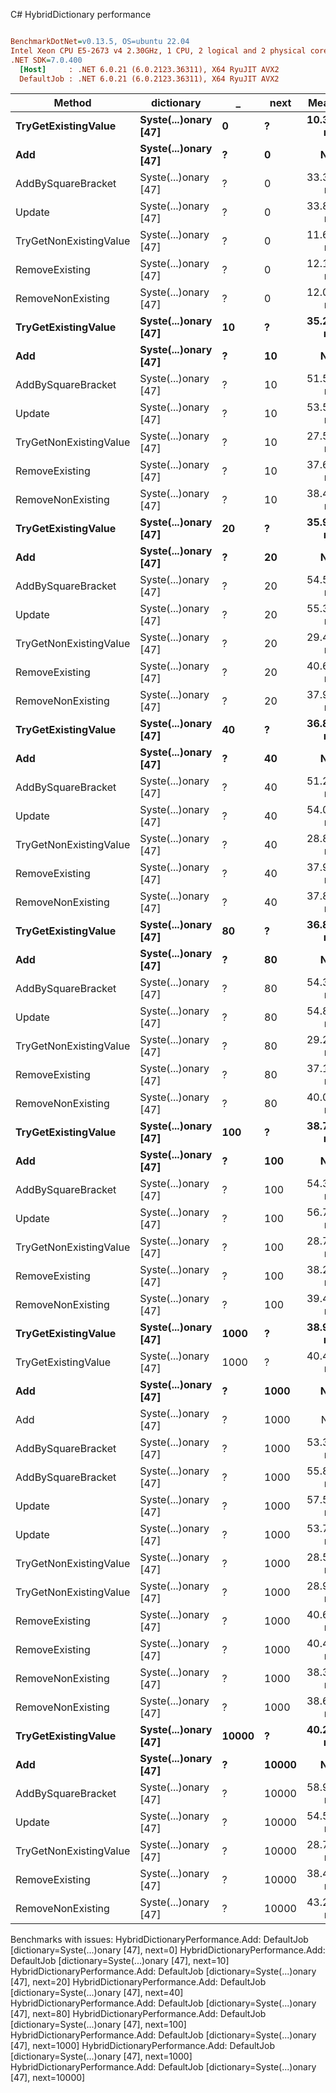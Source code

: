 C# HybridDictionary performance
``` ini

BenchmarkDotNet=v0.13.5, OS=ubuntu 22.04
Intel Xeon CPU E5-2673 v4 2.30GHz, 1 CPU, 2 logical and 2 physical cores
.NET SDK=7.0.400
  [Host]     : .NET 6.0.21 (6.0.2123.36311), X64 RyuJIT AVX2
  DefaultJob : .NET 6.0.21 (6.0.2123.36311), X64 RyuJIT AVX2


```
|                 Method |           dictionary |     _ |  next |     Mean |    Error |   StdDev |   Gen0 | Allocated |
|----------------------- |--------------------- |------ |------ |---------:|---------:|---------:|-------:|----------:|
|    **TryGetExistingValue** | **Syste(...)onary [47]** |     **0** |     **?** | **10.30 ns** | **0.292 ns** | **0.563 ns** | **0.0009** |      **24 B** |
|                    **Add** | **Syste(...)onary [47]** |     **?** |     **0** |       **NA** |       **NA** |       **NA** |      **-** |         **-** |
|     AddBySquareBracket | Syste(...)onary [47] |     ? |     0 | 33.35 ns | 1.052 ns | 3.101 ns | 0.0018 |      48 B |
|                 Update | Syste(...)onary [47] |     ? |     0 | 33.82 ns | 0.780 ns | 2.299 ns | 0.0018 |      48 B |
| TryGetNonExistingValue | Syste(...)onary [47] |     ? |     0 | 11.69 ns | 0.422 ns | 1.244 ns | 0.0009 |      24 B |
|         RemoveExisting | Syste(...)onary [47] |     ? |     0 | 12.18 ns | 0.323 ns | 0.954 ns | 0.0009 |      24 B |
|      RemoveNonExisting | Syste(...)onary [47] |     ? |     0 | 12.00 ns | 0.382 ns | 1.120 ns | 0.0009 |      24 B |
|    **TryGetExistingValue** | **Syste(...)onary [47]** |    **10** |     **?** | **35.25 ns** | **0.787 ns** | **2.060 ns** | **0.0009** |      **24 B** |
|                    **Add** | **Syste(...)onary [47]** |     **?** |    **10** |       **NA** |       **NA** |       **NA** |      **-** |         **-** |
|     AddBySquareBracket | Syste(...)onary [47] |     ? |    10 | 51.51 ns | 1.061 ns | 2.191 ns | 0.0018 |      48 B |
|                 Update | Syste(...)onary [47] |     ? |    10 | 53.58 ns | 1.143 ns | 3.369 ns | 0.0018 |      48 B |
| TryGetNonExistingValue | Syste(...)onary [47] |     ? |    10 | 27.50 ns | 0.632 ns | 1.020 ns | 0.0009 |      24 B |
|         RemoveExisting | Syste(...)onary [47] |     ? |    10 | 37.65 ns | 0.769 ns | 1.735 ns | 0.0009 |      24 B |
|      RemoveNonExisting | Syste(...)onary [47] |     ? |    10 | 38.49 ns | 0.773 ns | 0.759 ns | 0.0009 |      24 B |
|    **TryGetExistingValue** | **Syste(...)onary [47]** |    **20** |     **?** | **35.96 ns** | **0.627 ns** | **0.523 ns** | **0.0009** |      **24 B** |
|                    **Add** | **Syste(...)onary [47]** |     **?** |    **20** |       **NA** |       **NA** |       **NA** |      **-** |         **-** |
|     AddBySquareBracket | Syste(...)onary [47] |     ? |    20 | 54.54 ns | 1.138 ns | 2.081 ns | 0.0018 |      48 B |
|                 Update | Syste(...)onary [47] |     ? |    20 | 55.33 ns | 1.146 ns | 1.947 ns | 0.0018 |      48 B |
| TryGetNonExistingValue | Syste(...)onary [47] |     ? |    20 | 29.46 ns | 0.669 ns | 1.367 ns | 0.0009 |      24 B |
|         RemoveExisting | Syste(...)onary [47] |     ? |    20 | 40.67 ns | 0.846 ns | 0.905 ns | 0.0009 |      24 B |
|      RemoveNonExisting | Syste(...)onary [47] |     ? |    20 | 37.96 ns | 0.798 ns | 1.144 ns | 0.0009 |      24 B |
|    **TryGetExistingValue** | **Syste(...)onary [47]** |    **40** |     **?** | **36.88 ns** | **0.809 ns** | **0.831 ns** | **0.0009** |      **24 B** |
|                    **Add** | **Syste(...)onary [47]** |     **?** |    **40** |       **NA** |       **NA** |       **NA** |      **-** |         **-** |
|     AddBySquareBracket | Syste(...)onary [47] |     ? |    40 | 51.29 ns | 1.046 ns | 1.205 ns | 0.0018 |      48 B |
|                 Update | Syste(...)onary [47] |     ? |    40 | 54.08 ns | 1.119 ns | 1.930 ns | 0.0018 |      48 B |
| TryGetNonExistingValue | Syste(...)onary [47] |     ? |    40 | 28.85 ns | 0.618 ns | 0.548 ns | 0.0009 |      24 B |
|         RemoveExisting | Syste(...)onary [47] |     ? |    40 | 37.94 ns | 0.750 ns | 0.737 ns | 0.0009 |      24 B |
|      RemoveNonExisting | Syste(...)onary [47] |     ? |    40 | 37.89 ns | 0.740 ns | 0.693 ns | 0.0009 |      24 B |
|    **TryGetExistingValue** | **Syste(...)onary [47]** |    **80** |     **?** | **36.86 ns** | **0.784 ns** | **0.805 ns** | **0.0009** |      **24 B** |
|                    **Add** | **Syste(...)onary [47]** |     **?** |    **80** |       **NA** |       **NA** |       **NA** |      **-** |         **-** |
|     AddBySquareBracket | Syste(...)onary [47] |     ? |    80 | 54.33 ns | 1.097 ns | 1.387 ns | 0.0018 |      48 B |
|                 Update | Syste(...)onary [47] |     ? |    80 | 54.81 ns | 1.138 ns | 3.114 ns | 0.0018 |      48 B |
| TryGetNonExistingValue | Syste(...)onary [47] |     ? |    80 | 29.21 ns | 0.663 ns | 0.737 ns | 0.0009 |      24 B |
|         RemoveExisting | Syste(...)onary [47] |     ? |    80 | 37.19 ns | 0.771 ns | 0.722 ns | 0.0009 |      24 B |
|      RemoveNonExisting | Syste(...)onary [47] |     ? |    80 | 40.04 ns | 0.794 ns | 1.326 ns | 0.0009 |      24 B |
|    **TryGetExistingValue** | **Syste(...)onary [47]** |   **100** |     **?** | **38.76 ns** | **0.845 ns** | **1.006 ns** | **0.0009** |      **24 B** |
|                    **Add** | **Syste(...)onary [47]** |     **?** |   **100** |       **NA** |       **NA** |       **NA** |      **-** |         **-** |
|     AddBySquareBracket | Syste(...)onary [47] |     ? |   100 | 54.32 ns | 1.023 ns | 1.623 ns | 0.0018 |      48 B |
|                 Update | Syste(...)onary [47] |     ? |   100 | 56.75 ns | 1.168 ns | 2.464 ns | 0.0018 |      48 B |
| TryGetNonExistingValue | Syste(...)onary [47] |     ? |   100 | 28.77 ns | 0.656 ns | 1.001 ns | 0.0009 |      24 B |
|         RemoveExisting | Syste(...)onary [47] |     ? |   100 | 38.28 ns | 0.755 ns | 0.706 ns | 0.0009 |      24 B |
|      RemoveNonExisting | Syste(...)onary [47] |     ? |   100 | 39.42 ns | 0.833 ns | 1.544 ns | 0.0009 |      24 B |
|    **TryGetExistingValue** | **Syste(...)onary [47]** |  **1000** |     **?** | **38.92 ns** | **0.866 ns** | **1.126 ns** | **0.0009** |      **24 B** |
|    TryGetExistingValue | Syste(...)onary [47] |  1000 |     ? | 40.41 ns | 0.891 ns | 1.189 ns | 0.0009 |      24 B |
|                    **Add** | **Syste(...)onary [47]** |     **?** |  **1000** |       **NA** |       **NA** |       **NA** |      **-** |         **-** |
|                    Add | Syste(...)onary [47] |     ? |  1000 |       NA |       NA |       NA |      - |         - |
|     AddBySquareBracket | Syste(...)onary [47] |     ? |  1000 | 53.39 ns | 1.107 ns | 1.275 ns | 0.0018 |      48 B |
|     AddBySquareBracket | Syste(...)onary [47] |     ? |  1000 | 55.80 ns | 1.159 ns | 1.999 ns | 0.0018 |      48 B |
|                 Update | Syste(...)onary [47] |     ? |  1000 | 57.55 ns | 1.167 ns | 1.918 ns | 0.0018 |      48 B |
|                 Update | Syste(...)onary [47] |     ? |  1000 | 53.73 ns | 1.129 ns | 3.128 ns | 0.0018 |      48 B |
| TryGetNonExistingValue | Syste(...)onary [47] |     ? |  1000 | 28.51 ns | 0.648 ns | 0.908 ns | 0.0009 |      24 B |
| TryGetNonExistingValue | Syste(...)onary [47] |     ? |  1000 | 28.98 ns | 0.651 ns | 0.824 ns | 0.0009 |      24 B |
|         RemoveExisting | Syste(...)onary [47] |     ? |  1000 | 40.66 ns | 0.846 ns | 1.213 ns | 0.0009 |      24 B |
|         RemoveExisting | Syste(...)onary [47] |     ? |  1000 | 40.49 ns | 0.845 ns | 1.340 ns | 0.0009 |      24 B |
|      RemoveNonExisting | Syste(...)onary [47] |     ? |  1000 | 38.30 ns | 0.811 ns | 1.239 ns | 0.0009 |      24 B |
|      RemoveNonExisting | Syste(...)onary [47] |     ? |  1000 | 38.63 ns | 0.758 ns | 0.709 ns | 0.0009 |      24 B |
|    **TryGetExistingValue** | **Syste(...)onary [47]** | **10000** |     **?** | **40.28 ns** | **0.888 ns** | **1.433 ns** | **0.0009** |      **24 B** |
|                    **Add** | **Syste(...)onary [47]** |     **?** | **10000** |       **NA** |       **NA** |       **NA** |      **-** |         **-** |
|     AddBySquareBracket | Syste(...)onary [47] |     ? | 10000 | 58.96 ns | 0.924 ns | 0.864 ns | 0.0018 |      48 B |
|                 Update | Syste(...)onary [47] |     ? | 10000 | 54.59 ns | 1.138 ns | 1.355 ns | 0.0018 |      48 B |
| TryGetNonExistingValue | Syste(...)onary [47] |     ? | 10000 | 28.78 ns | 0.579 ns | 0.542 ns | 0.0009 |      24 B |
|         RemoveExisting | Syste(...)onary [47] |     ? | 10000 | 38.44 ns | 0.806 ns | 0.863 ns | 0.0009 |      24 B |
|      RemoveNonExisting | Syste(...)onary [47] |     ? | 10000 | 43.20 ns | 0.878 ns | 0.821 ns | 0.0009 |      24 B |

Benchmarks with issues:
  HybridDictionaryPerformance.Add: DefaultJob [dictionary=Syste(...)onary [47], next=0]
  HybridDictionaryPerformance.Add: DefaultJob [dictionary=Syste(...)onary [47], next=10]
  HybridDictionaryPerformance.Add: DefaultJob [dictionary=Syste(...)onary [47], next=20]
  HybridDictionaryPerformance.Add: DefaultJob [dictionary=Syste(...)onary [47], next=40]
  HybridDictionaryPerformance.Add: DefaultJob [dictionary=Syste(...)onary [47], next=80]
  HybridDictionaryPerformance.Add: DefaultJob [dictionary=Syste(...)onary [47], next=100]
  HybridDictionaryPerformance.Add: DefaultJob [dictionary=Syste(...)onary [47], next=1000]
  HybridDictionaryPerformance.Add: DefaultJob [dictionary=Syste(...)onary [47], next=1000]
  HybridDictionaryPerformance.Add: DefaultJob [dictionary=Syste(...)onary [47], next=10000]
